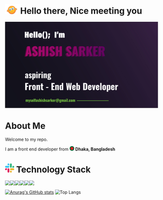 <h1><img src="https://raw.githubusercontent.com/Myself-Ashish-Sarker/Myself-Ashish-Sarker/main/oh-hello.gif" width="50">Hello there, Nice meeting you</h1>
<img src="https://raw.githubusercontent.com/Myself-Ashish-Sarker/Myself-Ashish-Sarker/main/banner.jpg">

<h1>About Me</h1>
<p>Welcome to my repo.</p>
<p>I am a front end developer from <img src="https://raw.githubusercontent.com/Myself-Ashish-Sarker/Myself-Ashish-Sarker/main/flag.jpg" width="15"> <strong>Dhaka, Bangladesh</strong></p>


<h1><img src="https://raw.githubusercontent.com/Myself-Ashish-Sarker/Myself-Ashish-Sarker/main/slack.png" width="30"/> Technology Stack</h1>

<p style="display: flex">  
 <img src="https://readme-components.vercel.app/api?component=logo&fill=black&logo=react&animation=spin&svgfill=15d8fe">  
 <img src="https://readme-components.vercel.app/api?component=logo&fill=black&logo=node.js&svgfill=659b60">
 <img src="https://readme-components.vercel.app/api?component=logo&fill=black&logo=html5&svgfill=f06629">
 <img src="https://readme-components.vercel.app/api?component=logo&fill=black&logo=javascript&svgfill=f6df1c">
 <img src="https://readme-components.vercel.app/api?component=logo&fill=black&logo=CSS3&svgfill=028dd1">
 <img src="https://readme-components.vercel.app/api?component=logo&fill=black&logo=github">
</p>

[![Anurag's GitHub stats](https://github-readme-stats.vercel.app/api?username=Myself-Ashish-Sarker)](https://github.com/anuraghazra/github-readme-stats)
![Top Langs](https://github-readme-stats.vercel.app/api/top-langs/?username=Myself-Ashish-Sarker&size_weight=0.5&count_weight=0.5)
